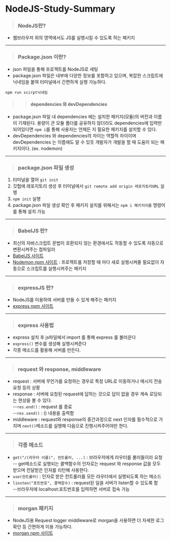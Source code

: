 # NodeJS-Study-Summary

> ### NodeJS란?
* 웹브라우저 외의 영역에서도 JS를 실행시킬 수 있도록 하는 패키지

***  
> ### Package.json 이란?
  * json 파일을 통해 프로젝트를 NodeJS로 세팅
  * package.json 파일은 내부에 다양한 정보를 포함하고 있으며, 복잡한 스크립트에 닉네임을 붙여 터미널에서 간편하게 실행 가능하다.
  ```
  npm run scirpt닉네임
  ```
>> #### dependencies 와 devDependencies
  * package.json 파일 내 dependencies 에는 설치한 패키지(모듈)의 버전과 이름이 기재된다. 용량이 큰 모듈 폴더를 공유하지 않더라도 dependencies에 입력만 되어있다면 `npm i`를 통해 사용자는 언제든 지 필요한 패키지를 설치할 수 있다.
  * devDependencies 와 dependencies의 차이는 역할적 차이이며 devDependencies 는 이름에도 알 수 있듯 개발자가 개발을 할 때 도움이 되는 패키지이다. (ex. nodemon)
***  
> ### package.json 파일 생성 
 1. 터미널을 열어 `git init`  
 2. 깃헙에 레포지토리 생성 후 터미널에서 `git remote add origin 레포지토리URL` 실행  
 3. `npm init` 실행  
 4. package.json 파일 생성 확인 후 패키지 설치를 위해서는 `npm i 패키지이름` 명령어를 통해 설치 가능
***  
> ### BabelJS 란?
* 최신의 자바스크립트 문법이 호환되지 않는 환경에서도 작동할 수 있도록 자동으로 변환시켜주는 컴파일러
* [BabelJS 사이트](https://babeljs.io/)
* [Nodemon npm 사이트](npmjs.com/package/nodemon) : 프로젝트를 저장할 때 마다 새로 실행시켜줄 필요없이 자동으로 스크립트를 실행시켜주는 패키지
***
> ### expressJS 란?
* NodeJS를 이용하여 서버를 만들 수 있게 해주는 패키지
* [express npm 사이트](npmjs.com/package/express)
***
> ### express 사용법
* express 설치 후 js파일에서 import 를 통해 express 를 불러온다
* `express()` 변수를 생성해 실행시켜준다
* 각종 메소드를 활용해 서버를 만든다.
***
> ### request 와 response, middleware
* request : 서버에 무언가를 요청하는 경우로 특정 URL로 이동하거나 메시지 전송 요청 등의 상황
* response : 서버에 요청된 request에 답하는 것으로 답이 없을 경우 계속 로딩되는 현상을 볼 수 있다.  
--`res.end()` : request 를 종료  
--`res.send()` : () 내용을 출력함
* middleware : request와 response의 중간과정으로 next 인자를 필수적으로 가지며 `next()`메소드를 실행해 다음으로 진행시켜주어야만 한다.
***
> ### 각종 메소드
* `get("/(라우터 이름)", 컨트롤러, ...)` : 브라우저에게 라우터를 불러들이라 요청  
-- get메소드로 실행되는 콜백함수의 인자로는 request 와 response 값을 모두 받으며 전달받은 인자를 리턴해 사용한다.
* `use(컨트롤러)` : 인자로 받은 컨트롤러를 모든 라우터에서 실행되도록 하는 메소드
* `linsten("포트번호", 콜백함수)` : request된 일을 서버가 listen할 수 있도록 함  
--브라우저에 localhost:포트번호를 입력하면 서버로 접속 가능
***
> ### morgan 패키지
* NodeJS용 Request logger middleware로 morgan을 사용하면 더 자세한 로그확인 등 간편하게 이용 가능하다.
* [morgan npm 사이트](https://www.npmjs.com/package/morgan)
